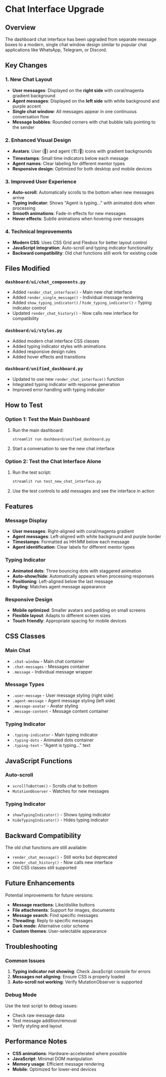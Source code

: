 # Chat Interface Upgrade

## Overview
The dashboard chat interface has been upgraded from separate message boxes to a modern, single chat window design similar to popular chat applications like WhatsApp, Telegram, or Discord.

## Key Changes

### 1. **New Chat Layout**
- **User messages**: Displayed on the **right side** with coral/magenta gradient background
- **Agent messages**: Displayed on the **left side** with white background and purple accent
- **Single chat window**: All messages appear in one continuous conversation flow
- **Message bubbles**: Rounded corners with chat bubble tails pointing to the sender

### 2. **Enhanced Visual Design**
- **Avatars**: User (👤) and agent (🏗️/🤖) icons with gradient backgrounds
- **Timestamps**: Small time indicators below each message
- **Agent names**: Clear labeling for different mentor types
- **Responsive design**: Optimized for both desktop and mobile devices

### 3. **Improved User Experience**
- **Auto-scroll**: Automatically scrolls to the bottom when new messages arrive
- **Typing indicator**: Shows "Agent is typing..." with animated dots when processing
- **Smooth animations**: Fade-in effects for new messages
- **Hover effects**: Subtle animations when hovering over messages

### 4. **Technical Improvements**
- **Modern CSS**: Uses CSS Grid and Flexbox for better layout control
- **JavaScript integration**: Auto-scroll and typing indicator functionality
- **Backward compatibility**: Old chat functions still work for existing code

## Files Modified

### `dashboard/ui/chat_components.py`
- Added `render_chat_interface()` - Main new chat interface
- Added `render_single_message()` - Individual message rendering
- Added `show_typing_indicator()` / `hide_typing_indicator()` - Typing indicator control
- Updated `render_chat_history()` - Now calls new interface for compatibility

### `dashboard/ui/styles.py`
- Added modern chat interface CSS classes
- Added typing indicator styles with animations
- Added responsive design rules
- Added hover effects and transitions

### `dashboard/unified_dashboard.py`
- Updated to use new `render_chat_interface()` function
- Integrated typing indicator with response generation
- Improved error handling with typing indicator

## How to Test

### Option 1: Test the Main Dashboard
1. Run the main dashboard:
   ```bash
   streamlit run dashboard/unified_dashboard.py
   ```
2. Start a conversation to see the new chat interface

### Option 2: Test the Chat Interface Alone
1. Run the test script:
   ```bash
   streamlit run test_new_chat_interface.py
   ```
2. Use the test controls to add messages and see the interface in action

## Features

### Message Display
- **User messages**: Right-aligned with coral/magenta gradient
- **Agent messages**: Left-aligned with white background and purple border
- **Timestamps**: Formatted as HH:MM below each message
- **Agent identification**: Clear labels for different mentor types

### Typing Indicator
- **Animated dots**: Three bouncing dots with staggered animation
- **Auto-show/hide**: Automatically appears when processing responses
- **Positioning**: Left-aligned below the last message
- **Styling**: Matches agent message appearance

### Responsive Design
- **Mobile optimized**: Smaller avatars and padding on small screens
- **Flexible layout**: Adapts to different screen sizes
- **Touch friendly**: Appropriate spacing for mobile devices

## CSS Classes

### Main Chat
- `.chat-window` - Main chat container
- `.chat-messages` - Messages container
- `.message` - Individual message wrapper

### Message Types
- `.user-message` - User message styling (right side)
- `.agent-message` - Agent message styling (left side)
- `.message-avatar` - Avatar styling
- `.message-content` - Message content container

### Typing Indicator
- `.typing-indicator` - Main typing indicator
- `.typing-dots` - Animated dots container
- `.typing-text` - "Agent is typing..." text

## JavaScript Functions

### Auto-scroll
- `scrollToBottom()` - Scrolls chat to bottom
- `MutationObserver` - Watches for new messages

### Typing Indicator
- `showTypingIndicator()` - Shows typing indicator
- `hideTypingIndicator()` - Hides typing indicator

## Backward Compatibility

The old chat functions are still available:
- `render_chat_message()` - Still works but deprecated
- `render_chat_history()` - Now calls new interface
- Old CSS classes still supported

## Future Enhancements

Potential improvements for future versions:
- **Message reactions**: Like/dislike buttons
- **File attachments**: Support for images, documents
- **Message search**: Find specific messages
- **Threading**: Reply to specific messages
- **Dark mode**: Alternative color scheme
- **Custom themes**: User-selectable appearance

## Troubleshooting

### Common Issues
1. **Typing indicator not showing**: Check JavaScript console for errors
2. **Messages not aligning**: Ensure CSS is properly loaded
3. **Auto-scroll not working**: Verify MutationObserver is supported

### Debug Mode
Use the test script to debug issues:
- Check raw message data
- Test message addition/removal
- Verify styling and layout

## Performance Notes

- **CSS animations**: Hardware-accelerated where possible
- **JavaScript**: Minimal DOM manipulation
- **Memory usage**: Efficient message rendering
- **Mobile**: Optimized for lower-end devices
